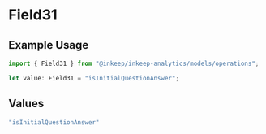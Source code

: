 # Field31

## Example Usage

```typescript
import { Field31 } from "@inkeep/inkeep-analytics/models/operations";

let value: Field31 = "isInitialQuestionAnswer";
```

## Values

```typescript
"isInitialQuestionAnswer"
```